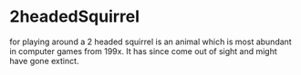 # 2headedSquirrel
for playing around
a 2 headed squirrel is an animal which is most abundant in computer games from 199x. It has since come out of sight and might have gone extinct.
